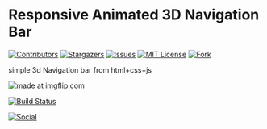 # Responsive Animated 3D Navigation Bar

[![Contributors][contributors-shield]][contributors-url]
[![Stargazers][stars-shield]][stars-url]
[![Issues][issues-shield]][issues-url]
[![MIT License][license-shield]][license-url]
[![Fork][forks-shield]][forks-url]




simple 3d Navigation bar from html+css+js


<img src="https://i.imgflip.com/3ako84.gif" title="made at imgflip.com"/></a>

[![Build Status](https://img.shields.io/badge/Source%20Editor-Visual%20Code-blue.svg)](https://code.visualstudio.com/)

[![Social](https://img.shields.io/twitter/follow/Dear__spider?style=social)](https://twitter.com/intent/follow?screen_name=Dear__spider)

<!-- MARKDOWN LINKS & IMAGES -->
<!-- https://www.markdownguide.org/basic-syntax/#reference-style-links -->
[contributors-shield]: https://img.shields.io/github/contributors/kaweendras/Responsive-Animated-3D-Navigation-Bar.svg?style=flat-square
[contributors-url]: https://github.com/kaweendras/Responsive-Animated-3D-Navigation-Bar/graphs/contributors
[forks-shield]: https://img.shields.io/github/forks/kaweendras/Responsive-Animated-3D-Navigation-Bar
[forks-url]: https://github.com/kaweendras/Responsive-Animated-3D-Navigation-Bar/network/members
[stars-shield]: https://img.shields.io/github/stars/kaweendras/Responsive-Animated-3D-Navigation-Bar.svg?style=flat-square
[stars-url]: https://github.com/kaweendras/Responsive-Animated-3D-Navigation-Bar/stargazers
[issues-shield]: https://img.shields.io/github/issues/kaweendras/Responsive-Animated-3D-Navigation-Bar.svg?style=flat-square
[issues-url]: https://github.com/kaweendras/Responsive-Animated-3D-Navigation-Bar/issues
[license-shield]: https://img.shields.io/github/license/kaweendras/Responsive-Animated-3D-Navigation-Bar.svg?style=flat-square
[license-url]: https://github.com/kaweendras/Responsive-Animated-3D-Navigation-Barblob/master/LICENSE.txt
[product-screenshot]: images/screenshot.png
